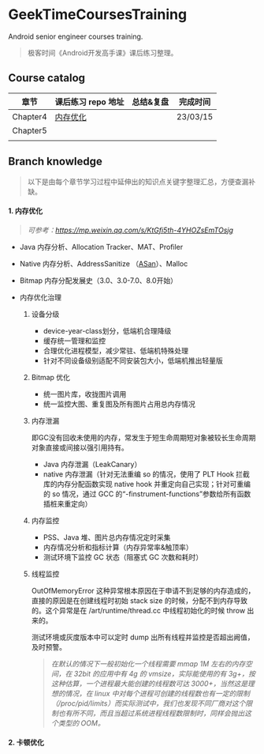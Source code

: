 # GeekTimeCoursesTraining
Android senior engineer courses training.
> 极客时间《Android开发高手课》课后练习整理。

## Course catalog

| 章节     | 课后练习 repo 地址           | 总结&复盘 | 完成时间 |
| -------- | ---------------------------- | --------- | -------- |
| Chapter4 | [内存优化](./bitmapAnalyzer) |           | 23/03/15 |
| Chapter5 |                              |           |          |
|          |                              |           |          |



## Branch knowledge

> 以下是由每个章节学习过程中延伸出的知识点关键字整理汇总，方便查漏补缺。

#### 1. 内存优化

> *可参考：https://mp.weixin.qq.com/s/KtGfi5th-4YHOZsEmTOsjg*

- Java 内存分析、Allocation Tracker、MAT、Profiler

- Native 内存分析、AddressSanitize （[ASan](https://source.android.com/docs/core/tests/debug/native-memory?hl=zh-cn)）、Malloc

- Bitmap 内存分配发展史（3.0、3.0-7.0、8.0开始）

- 内存优化治理

  1. 设备分级

     - device-year-class划分，低端机合理降级
     - 缓存统一管理和监控
     - 合理优化进程模型，减少常驻、低端机特殊处理
     - 针对不同设备级别适配不同安装包大小，低端机推出轻量版

  2. Bitmap 优化

     - 统一图片库，收拢图片调用
     - 统一监控大图、重复图及所有图片占用总内存情况

  3. 内存泄漏

     即GC没有回收未使用的内存，常发生于短生命周期短对象被较长生命周期对象直接或间接以强引用持有。

     - Java 内存泄漏（LeakCanary）
     - native 内存泄漏（针对无法重编 so 的情况，使用了 PLT Hook 拦截库的内存分配函数实现 native hook 并重定向自己实现；针对可重编的 so 情况，通过 GCC 的“-finstrument-functions”参数给所有函数插桩来重定向）

  4. 内存监控

     - PSS、Java 堆、图片总内存情况定时采集
     - 内存情况分析和指标计算（内存异常率&触顶率）
     - 测试环境下监控 GC 状态（阻塞式 GC 次数和耗时）

  5. 线程监控

     OutOfMemoryError 这种异常根本原因在于申请不到足够的内存造成的，直接的原因是在创建线程时初始 stack size 的时候，分配不到内存导致的。这个异常是在 /art/runtime/thread.cc 中线程初始化的时候 throw 出来的。

     测试环境或灰度版本中可以定时 dump 出所有线程并监控是否超出阙值，及时预警。

     > *在默认的情况下一般初始化一个线程需要 mmap 1M 左右的内存空间，在 32bit 的应用中有 4g 的 vmsize，实际能使用的有 3g+，按这种估算，一个进程最大能创建的线程数可达 3000+，当然这是理想的情况，在 linux 中对每个进程可创建的线程数也有一定的限制（/proc/pid/limits）而实际测试中，我们也发现不同厂商对这个限制也有所不同，而且当超过系统进程线程数限制时，同样会抛出这个类型的 OOM。*

#### 2. 卡顿优化

